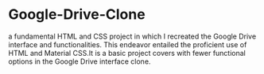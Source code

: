 # Google-Drive-Clone
a fundamental HTML and CSS project in which I recreated the Google Drive interface and functionalities. This endeavor
entailed the proficient use of HTML and Material CSS.It is a basic project covers with
fewer functional options in the Google Drive interface clone.
